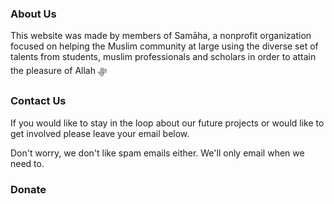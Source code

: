 ### About Us

This website was made by members of Samāha, a nonprofit organization focused on helping the Muslim community at large using the diverse set of talents from students, muslim professionals and scholars in order to attain the pleasure of Allah ‎ﷻ 

### Contact Us

If you would like to stay in the loop about our future projects or would like to get involved please leave your email below.

Don't worry, we don't like spam emails either. We'll only email when we need to. 

### Donate